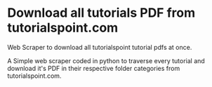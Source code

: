 # Download all tutorials PDF from tutorialspoint.com

Web Scraper to download all tutorialspoint tutorial pdfs at once.

A Simple web scraper coded in python to traverse every tutorial and download it's PDF in their respective folder categories from tutorialspoint.com.

